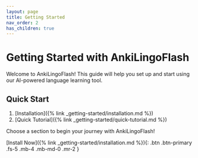 ```yaml
---
layout: page
title: Getting Started
nav_order: 2
has_children: true
---
```


# Getting Started with AnkiLingoFlash

Welcome to AnkiLingoFlash! This guide will help you set up and start using our AI-powered language learning tool.

## Quick Start

1. [Installation]({% link _getting-started/installation.md %})
2. [Quick Tutorial]({% link _getting-started/quick-tutorial.md %})

Choose a section to begin your journey with AnkiLingoFlash!

[Install Now]({% link _getting-started/installation.md %}){: .btn .btn-primary .fs-5 .mb-4 .mb-md-0 .mr-2 }